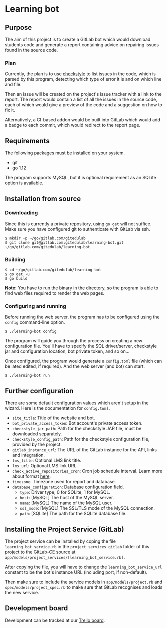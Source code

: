 # Learning bot

## Purpose

The aim of this project is to create a GitLab bot which would download
students code and generate a report containing advice on repairing
issues found in the source code.  

### Plan

Currently, the plan is to use [checkstyle] to list issues in the code,
which is parsed by this program, detecting which type of error it is
and on which line and file.  

Then an issue will be created on the project's issue tracker with a
link to the report. The report would contain a list of all the issues
in the source code, each of which would give a preview of the code and
a suggestion on how to fix it.

Alternatively, a CI-based addon would be built into GitLab which would
add a badge to each commit, which would redirect to the report page.

## Requirements

The following packages must be installed on your system.

- git
- go 1.12

The program supports MySQL, but it is optional requirement as an SQLite
option is available.

## Installation from source

### Downloading

Since this is currently a private repository, using `go get` will not
suffice. Make sure you have configured git to authenticate with GitLab
via ssh.

```
$ mkdir -p ~/go/gitlab.com/gitedulab
$ git clone git@gitlab.com:gitedulab/learning-bot.git ~/go/gitlab.com/gitedulab/learning-bot
```

### Building

```
$ cd ~/go/gitlab.com/gitedulab/learning-bot
$ go get -u
$ go build
```

**Note:** You have to run the binary in the directory, so the program
is able to find web files required to render the web pages.

### Configuring and running

Before running the web server, the program has to be configured using
the `config` command-line option.

```
$ ./learning-bot config
```

The program will guide you through the process on creating a new configuration
file. You'll have to specify the SQL driver/server, checkstyle jar and configuration
location, bot private token, and so on...  

Once configured, the program would generate a `config.toml` file (which can be lated
edited, if required). And the web server (and bot) can start.

```
$ ./learning-bot run
```

## Further configuration

There are some default configuration values which aren't setup in the wizard. Here
is the documentation for `config.toml`.

- `site_title`: Title of the website and bot.
- `bot_private_access_token`: Bot account's private access token.
- `checkstyle_jar_path`: Path for the checkstyle JAR file, must be downloaded separately.
- `checkstyle_config_path`: Path for the checkstyle configuration file, provided by the project.
- `gitlab_instance_url`: The URL of the GitLab instance for the API, links and integration.
- `lms_title`: Optional LMS link title.
- `lms_url`: Optional LMS link URL.
- `check_active_repositories_cron`: Cron job schedule interval. Learn more about format [here](https://godoc.org/github.com/robfig/cron#hdr-Predefined_schedules).
- `timezone`: Timezone used for report and database.
- `database_configuration`: Database configuration field.
  - `type`: Driver type; 0 for SQLite, 1 for MySQL.
  - `host`: [MySQL] The host of the MySQL server.
  - `name`: [MySQL] The name of the MySQL user.
  - `ssl_mode`: [MySQL] The SSL/TLS mode of the MySQL connection.
  - `path`: [SQLite] The path for the SQLite database file.


## Installing the Project Service (GitLab)

The project service can be installed by coping the file `learning_bot_service.rb` in
the `project_services_gitlab` folder of this project to the GitLab-CE source at
`app/models/project_services/[learning_bot_service.rb]`.  

After copying the file, you will have to change the `learning_bot_service_url` constant
to be the bot's instance URL (including port, if non-default).  

Then make sure to include the service models in `app/models/project.rb` and
`spec/models/project_spec.rb` to make sure that GitLab recognises and loads
the new service.

## Development board

Development can be tracked at our [Trello board](https://trello.com/b/tTjkyF73/learning-bot).


[checkstyle]: https://checkstyle.org/
